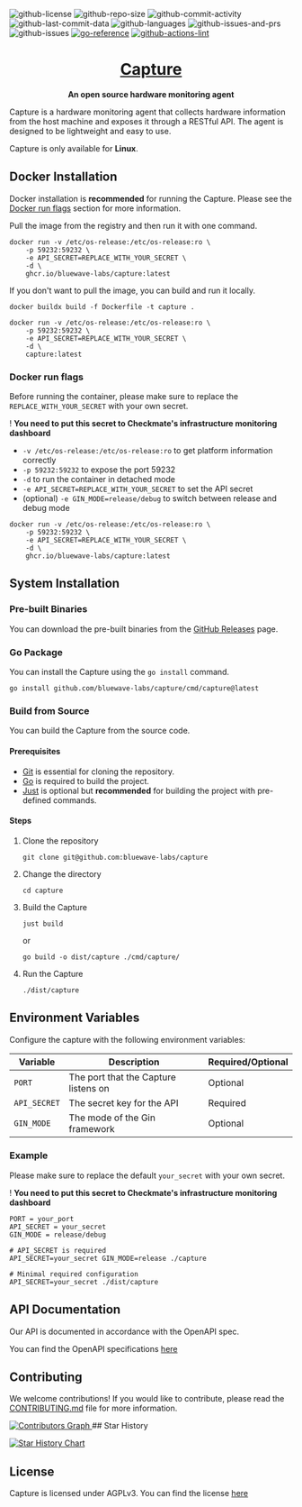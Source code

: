 ![github-license](https://img.shields.io/github/license/bluewave-labs/capture)
![github-repo-size](https://img.shields.io/github/repo-size/bluewave-labs/capture)
![github-commit-activity](https://img.shields.io/github/commit-activity/w/bluewave-labs/capture)
![github-last-commit-data](https://img.shields.io/github/last-commit/bluewave-labs/capture)
![github-languages](https://img.shields.io/github/languages/top/bluewave-labs/capture)
![github-issues-and-prs](https://img.shields.io/github/issues-pr/bluewave-labs/capture)
![github-issues](https://img.shields.io/github/issues/bluewave-labs/capture)
[![go-reference](https://pkg.go.dev/badge/github.com/bluewave-labs/capture.svg)](https://pkg.go.dev/github.com/bluewave-labs/capture)
[![github-actions-lint](https://github.com/bluewave-labs/capture/actions/workflows/lint.yml/badge.svg)](https://github.com/bluewave-labs/capture/actions/workflows/lint.yml)

<h1 align="center"><a href="https://bluewavelabs.ca" target="_blank">Capture</a></h1>

<p align="center"><strong>An open source hardware monitoring agent</strong></p>

Capture is a hardware monitoring agent that collects hardware information from the host machine and exposes it through a RESTful API. The agent is designed to be lightweight and easy to use.

Capture is only available for **Linux**.

## Docker Installation

Docker installation is **recommended** for running the Capture. Please see the [Docker run flags](#docker-run-flags) section for more information.

Pull the image from the registry and then run it with one command.

```shell
docker run -v /etc/os-release:/etc/os-release:ro \
    -p 59232:59232 \
    -e API_SECRET=REPLACE_WITH_YOUR_SECRET \
    -d \
    ghcr.io/bluewave-labs/capture:latest
```

If you don't want to pull the image, you can build and run it locally.

```shell
docker buildx build -f Dockerfile -t capture .
```

```shell
docker run -v /etc/os-release:/etc/os-release:ro \
    -p 59232:59232 \
    -e API_SECRET=REPLACE_WITH_YOUR_SECRET \
    -d \
    capture:latest
```

### Docker run flags

Before running the container, please make sure to replace the `REPLACE_WITH_YOUR_SECRET` with your own secret.

! **You need to put this secret to Checkmate's infrastructure monitoring dashboard**

- `-v /etc/os-release:/etc/os-release:ro` to get platform information correctly
- `-p 59232:59232` to expose the port 59232
- `-d` to run the container in detached mode
- `-e API_SECRET=REPLACE_WITH_YOUR_SECRET` to set the API secret
- (optional) `-e GIN_MODE=release/debug` to switch between release and debug mode

```shell
docker run -v /etc/os-release:/etc/os-release:ro \
    -p 59232:59232 \
    -e API_SECRET=REPLACE_WITH_YOUR_SECRET \
    -d \
    ghcr.io/bluewave-labs/capture:latest
```

## System Installation

### Pre-built Binaries

You can download the pre-built binaries from the [GitHub Releases](https://github.com/bluewave-labs/capture/releases) page.

### Go Package

You can install the Capture using the `go install` command.

```shell
go install github.com/bluewave-labs/capture/cmd/capture@latest
```

### Build from Source

You can build the Capture from the source code.

#### Prerequisites

- [Git](https://git-scm.com/downloads) is essential for cloning the repository.
- [Go](https://go.dev/dl/) is required to build the project.
- [Just](https://github.com/casey/just/releases) is optional but **recommended** for building the project with pre-defined commands.

#### Steps

1. Clone the repository

    ```shell
    git clone git@github.com:bluewave-labs/capture
    ```

2. Change the directory

    ```shell
    cd capture
    ```

3. Build the Capture

    ```shell
    just build
    ```

    or

    ```shell
    go build -o dist/capture ./cmd/capture/
    ```

4. Run the Capture

    ```shell
    ./dist/capture
    ```

## Environment Variables

Configure the capture with the following environment variables:

| Variable     | Description                          | Required/Optional |
| ------------ | ------------------------------------ | ----------------- |
| `PORT`       | The port that the Capture listens on | Optional          |
| `API_SECRET` | The secret key for the API           | Required          |
| `GIN_MODE`   | The mode of the Gin framework        | Optional          |

### Example

Please make sure to replace the default `your_secret` with your own secret.

! **You need to put this secret to Checkmate's infrastructure monitoring dashboard**

```shell
PORT = your_port
API_SECRET = your_secret
GIN_MODE = release/debug
```

```shell
# API_SECRET is required
API_SECRET=your_secret GIN_MODE=release ./capture

# Minimal required configuration
API_SECRET=your_secret ./dist/capture
```

## API Documentation

Our API is documented in accordance with the OpenAPI spec.

You can find the OpenAPI specifications [here](https://github.com/bluewave-labs/capture/blob/develop/openapi.yml)

## Contributing

We welcome contributions! If you would like to contribute, please read the [CONTRIBUTING.md](./CONTRIBUTING.md) file for more information.

<a href="https://github.com/bluewave-labs/capture/graphs/contributors">
  <img alt="Contributors Graph" src="https://contrib.rocks/image?repo=bluewave-labs/capture" />
</a>
## Star History

[![Star History Chart](https://api.star-history.com/svg?repos=bluewave-labs/capture&type=Date)](https://www.star-history.com/#bluewave-labs/capture&Date)

## License

Capture is licensed under AGPLv3. You can find the license [here](./LICENSE)
